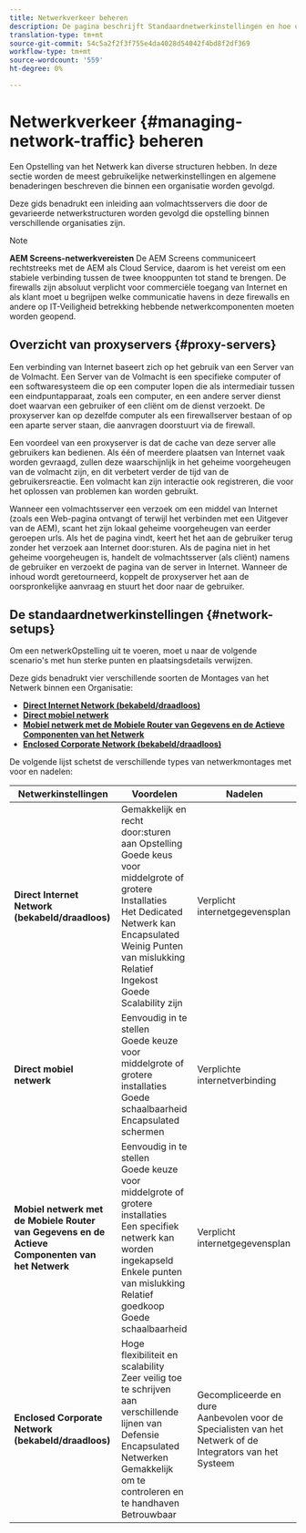 ```yaml
---
title: Netwerkverkeer beheren
description: De pagina beschrijft Standaardnetwerkinstellingen en hoe u het netwerkverkeer kunt beheren.
translation-type: tm+mt
source-git-commit: 54c5a2f2f3f755e4da4028d54042f4bd8f2df369
workflow-type: tm+mt
source-wordcount: '559'
ht-degree: 0%

---
```



# Netwerkverkeer {#managing-network-traffic} beheren

Een Opstelling van het Netwerk kan diverse structuren hebben. In deze sectie worden de meest gebruikelijke netwerkinstellingen en algemene benaderingen beschreven die binnen een organisatie worden gevolgd.

Deze gids benadrukt een inleiding aan volmachtsservers die door de gevarieerde netwerkstructuren worden gevolgd die opstelling binnen verschillende organisaties zijn.

>[!NOTE]
>**AEM Screens-netwerkvereisten**
>De AEM Screens communiceert rechtstreeks met de AEM als Cloud Service, daarom is het vereist om een stabiele verbinding tussen de twee knooppunten tot stand te brengen. De firewalls zijn absoluut verplicht voor commerciële toegang van Internet en als klant moet u begrijpen welke communicatie havens in deze firewalls en andere op IT-Veiligheid betrekking hebbende netwerkcomponenten moeten worden geopend.

## Overzicht van proxyservers {#proxy-servers}

Een verbinding van Internet baseert zich op het gebruik van een Server van de Volmacht. Een Server van de Volmacht is een specifieke computer of een softwaresysteem die op een computer lopen die als intermediair tussen een eindpuntapparaat, zoals een computer, en een andere server dienst doet waarvan een gebruiker of een cliënt om de dienst verzoekt. De proxyserver kan op dezelfde computer als een firewallserver bestaan of op een aparte server staan, die aanvragen doorstuurt via de firewall.

Een voordeel van een proxyserver is dat de cache van deze server alle gebruikers kan bedienen. Als één of meerdere plaatsen van Internet vaak worden gevraagd, zullen deze waarschijnlijk in het geheime voorgeheugen van de volmacht zijn, en dit verbetert verder de tijd van de gebruikersreactie. Een volmacht kan zijn interactie ook registreren, die voor het oplossen van problemen kan worden gebruikt.

Wanneer een volmachtsserver een verzoek om een middel van Internet (zoals een Web-pagina ontvangt of terwijl het verbinden met een Uitgever van de AEM), scant het zijn lokaal geheime voorgeheugen van eerder geroepen urls. Als het de pagina vindt, keert het het aan de gebruiker terug zonder het verzoek aan Internet door:sturen. Als de pagina niet in het geheime voorgeheugen is, handelt de volmachtsserver (als cliënt) namens de gebruiker en verzoekt de pagina van de server in Internet. Wanneer de inhoud wordt geretourneerd, koppelt de proxyserver het aan de oorspronkelijke aanvraag en stuurt het door naar de gebruiker.

## De standaardnetwerkinstellingen {#network-setups}

Om een netwerkOpstelling uit te voeren, moet u naar de volgende scenario&#39;s met hun sterke punten en plaatsingsdetails verwijzen.

Deze gids benadrukt vier verschillende soorten de Montages van het Netwerk binnen een Organisatie:

* **[Direct Internet Network (bekabeld/draadloos)](/help/using/direct-internet-network.md)**
* **[Direct mobiel netwerk](/help/using/mobile-network.md)**
* **[Mobiel netwerk met de Mobiele Router van Gegevens en de Actieve Componenten van het Netwerk](/help/using/mobile-network-router.md)**
* **[Enclosed Corporate Network (bekabeld/draadloos)](/help/using/enclosed-corporate-network.md)**

De volgende lijst schetst de verschillende types van netwerkmontages met voor en nadelen:

| Netwerkinstellingen | Voordelen | Nadelen |
|--- |--- |--- |
| **Direct Internet Network (bekabeld/draadloos)** | Gemakkelijk en recht door:sturen aan Opstelling<br>Goede keus voor middelgrote of grotere Installaties<br>Het Dedicated Netwerk kan Encapsulated<br>Weinig Punten van mislukking<br>Relatief Ingekost<br>Goede Scalability zijn | Verplicht internetgegevensplan |
| **Direct mobiel netwerk** | Eenvoudig in te stellen<br>Goede keuze voor middelgrote of grotere installaties<br>Goede schaalbaarheid<br>Encapsulated schermen | Verplichte internetverbinding |
| **Mobiel netwerk met de Mobiele Router van Gegevens en de Actieve Componenten van het Netwerk** | Eenvoudig in te stellen<br>Goede keuze voor middelgrote of grotere installaties<br>Een specifiek netwerk kan worden ingekapseld<br>Enkele punten van mislukking<br>Relatief goedkoop<br>Goede schaalbaarheid | Verplicht internetgegevensplan |
| **Enclosed Corporate Network (bekabeld/draadloos)** | Hoge flexibiliteit en scalability<br>Zeer veilig toe te schrijven aan verschillende lijnen van Defensie<br>Encapsulated Netwerken<br>Gemakkelijk om te controleren en te handhaven<br>Betrouwbaar | Gecompliceerde en dure<br>Aanbevolen voor de Specialisten van het Netwerk of de Integrators van het Systeem |
